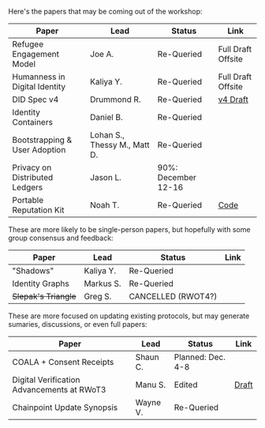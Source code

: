 Here's the papers that may be coming out of the workshop:

| **Paper** | **Lead** | **Status** | **Link** |
|-----------|----------|------------|----------|
| Refugee Engagement Model | Joe A. | Re-Queried | Full Draft Offsite |
| Humanness in Digital Identity | Kaliya Y. | Re-Queried | Full Draft Offsite |
| DID Spec v4 | Drummond R. | Re-Queried | [v4 Draft](DIDSpecificationWorkingDraft04.pdf) |
| Identity Containers | Daniel B. | Re-Queried | |
| Bootstrapping & User Adoption | Lohan S., Thessy M., Matt D. | Re-Queried | |
| Privacy on Distributed Ledgers | Jason L. | 90%: December 12-16 | |
| Portable Reputation Kit | Noah T. | Re-Queried | [Code](portable-reputation) |

These are more likely to be single-person papers, but hopefully with some group consensus and feedback:

| **Paper** | **Lead** | **Status** | **Link** |
|-----------|----------|------------|----------|
| "Shadows" | Kaliya Y. | Re-Queried | |
| Identity Graphs | Markus S. | Re-Queried | |
| ~~Slepak's Triangle~~ | Greg S. | CANCELLED (RWOT4?) | |

These are more focused on updating existing protocols, but may generate sumaries, discussions, or even full papers:

| **Paper** | **Lead** | **Status** | **Link** |
|-----------|----------|------------|----------|
| COALA + Consent Receipts | Shaun C. | Planned: Dec. 4-8 |  |
| Digital Verification Advancements at RWoT3 | Manu S. | Edited | [Draft](rwot3-digital-verification-outcomes.md) |
| Chainpoint Update Synopsis | Wayne V. | Re-Queried| |

